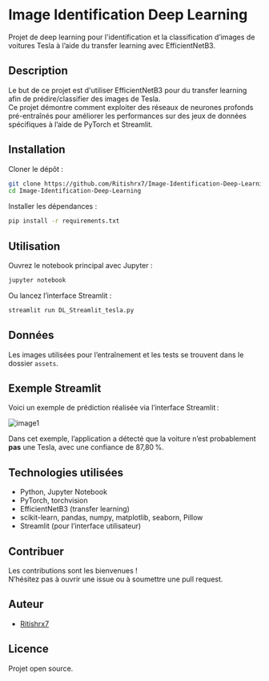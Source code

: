 # Image Identification Deep Learning

Projet de deep learning pour l'identification et la classification d’images de voitures Tesla à l’aide du transfer learning avec EfficientNetB3.

## Description

Le but de ce projet est d'utiliser EfficientNetB3 pour du transfer learning afin de prédire/classifier des images de Tesla.  
Ce projet démontre comment exploiter des réseaux de neurones profonds pré-entraînés pour améliorer les performances sur des jeux de données spécifiques à l’aide de PyTorch et Streamlit.

## Installation

Cloner le dépôt :
```bash
git clone https://github.com/Ritishrx7/Image-Identification-Deep-Learning.git
cd Image-Identification-Deep-Learning
```

Installer les dépendances :
```bash
pip install -r requirements.txt
```

## Utilisation

Ouvrez le notebook principal avec Jupyter :
```bash
jupyter notebook
```

Ou lancez l’interface Streamlit :
```bash
streamlit run DL_Streamlit_tesla.py
```

## Données

Les images utilisées pour l’entraînement et les tests se trouvent dans le dossier `assets`.

## Exemple Streamlit

Voici un exemple de prédiction réalisée via l’interface Streamlit :

![image1](image1)

Dans cet exemple, l’application a détecté que la voiture n’est probablement **pas** une Tesla, avec une confiance de 87,80 %.

## Technologies utilisées

- Python, Jupyter Notebook
- PyTorch, torchvision
- EfficientNetB3 (transfer learning)
- scikit-learn, pandas, numpy, matplotlib, seaborn, Pillow
- Streamlit (pour l’interface utilisateur)

## Contribuer

Les contributions sont les bienvenues !  
N’hésitez pas à ouvrir une issue ou à soumettre une pull request.

## Auteur

- [Ritishrx7](https://github.com/Ritishrx7)

## Licence

Projet open source.
